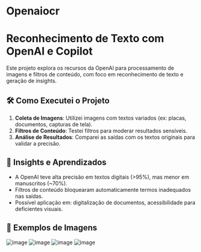 # Openaiocr

# Reconhecimento de Texto com OpenAI e Copilot

Este projeto explora os recursos da OpenAI para processamento de imagens e filtros de conteúdo, com foco em reconhecimento de texto e geração de insights.

## 🛠️ Como Executei o Projeto

1. **Coleta de Imagens**: Utilizei imagens com textos variados (ex: placas, documentos, capturas de tela).
3. **Filtros de Conteúdo**: Testei filtros para moderar resultados sensíveis.
4. **Análise de Resultados**: Comparei as saídas com os textos originais para validar a precisão.

## 📌 Insights e Aprendizados
- A OpenAI teve alta precisão em textos digitais (>95%), mas menor em manuscritos (~70%).
- Filtros de conteúdo bloquearam automaticamente termos inadequados nas saídas.
- Possível aplicação em: digitalização de documentos, acessibilidade para deficientes visuais.

## 📂 Exemplos de Imagens

![image](https://github.com/user-attachments/assets/02db9da8-6a71-4572-b909-abc353e1802f)
![image](https://github.com/user-attachments/assets/460200c5-7685-4526-85da-03fcb526bbcd)
![image](https://github.com/user-attachments/assets/2135ab95-ca69-404d-82c8-d6a66e76043e)
![image](https://github.com/user-attachments/assets/43acd004-48ad-4610-a683-b12a0d0d3f8f)

